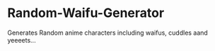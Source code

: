 # Random-Waifu-Generator
Generates Random anime characters including waifus, cuddles aand yeeeets...
